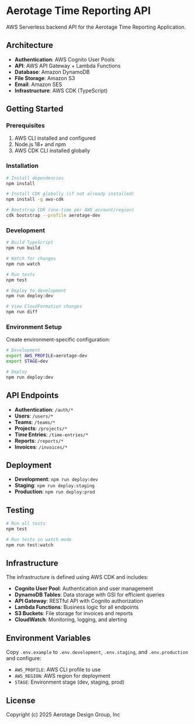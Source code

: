 # Aerotage Time Reporting API

AWS Serverless backend API for the Aerotage Time Reporting Application.

## Architecture

- **Authentication**: AWS Cognito User Pools
- **API**: AWS API Gateway + Lambda Functions
- **Database**: Amazon DynamoDB
- **File Storage**: Amazon S3
- **Email**: Amazon SES
- **Infrastructure**: AWS CDK (TypeScript)

## Getting Started

### Prerequisites

1. AWS CLI installed and configured
2. Node.js 18+ and npm
3. AWS CDK CLI installed globally

### Installation

```bash
# Install dependencies
npm install

# Install CDK globally (if not already installed)
npm install -g aws-cdk

# Bootstrap CDK (one-time per AWS account/region)
cdk bootstrap --profile aerotage-dev
```

### Development

```bash
# Build TypeScript
npm run build

# Watch for changes
npm run watch

# Run tests
npm test

# Deploy to development
npm run deploy:dev

# View CloudFormation changes
npm run diff
```

### Environment Setup

Create environment-specific configuration:

```bash
# Development
export AWS_PROFILE=aerotage-dev
export STAGE=dev

# Deploy
npm run deploy:dev
```

## API Endpoints

- **Authentication**: `/auth/*`
- **Users**: `/users/*`
- **Teams**: `/teams/*`
- **Projects**: `/projects/*`
- **Time Entries**: `/time-entries/*`
- **Reports**: `/reports/*`
- **Invoices**: `/invoices/*`

## Deployment

- **Development**: `npm run deploy:dev`
- **Staging**: `npm run deploy:staging`
- **Production**: `npm run deploy:prod`

## Testing

```bash
# Run all tests
npm test

# Run tests in watch mode
npm run test:watch
```

## Infrastructure

The infrastructure is defined using AWS CDK and includes:

- **Cognito User Pool**: Authentication and user management
- **DynamoDB Tables**: Data storage with GSI for efficient queries
- **API Gateway**: RESTful API with Cognito authorization
- **Lambda Functions**: Business logic for all endpoints
- **S3 Buckets**: File storage for invoices and reports
- **CloudWatch**: Monitoring, logging, and alerting

## Environment Variables

Copy `.env.example` to `.env.development`, `.env.staging`, and `.env.production` and configure:

- `AWS_PROFILE`: AWS CLI profile to use
- `AWS_REGION`: AWS region for deployment
- `STAGE`: Environment stage (dev, staging, prod)

## License

Copyright (c) 2025 Aerotage Design Group, Inc 